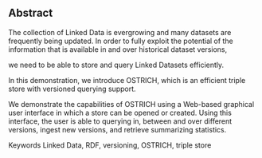 ## Abstract
<!-- Context      -->
The collection of Linked Data is evergrowing and many datasets are frequently being updated.
In order to fully exploit the potential of the information that is available in and over historical dataset versions,
<!-- Need         -->
we need to be able to store and query Linked Datasets efficiently.
<!-- Task         -->
In this demonstration, we introduce OSTRICH, which is an efficient triple store with versioned querying support.
<!-- Object       -->
We demonstrate the capabilities of OSTRICH using a Web-based graphical user interface in which a store can be opened or created.
Using this interface, the user is able to querying in, between and over different versions,
ingest new versions, and retrieve summarizing statistics.
<!-- Findings     -->
<!-- Conclusion   -->
<!-- Perspectives -->

<span id="keywords"><span class="title">Keywords</span> Linked Data, RDF, versioning, OSTRICH, triple store</span>
